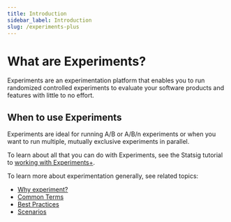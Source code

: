 ```yaml
---
title: Introduction
sidebar_label: Introduction
slug: /experiments-plus
---
```


# What are Experiments?
Experiments are an experimentation platform that enables you to run randomized controlled experiments to evaluate your software products and features with little to no effort. 

## When to use Experiments
Experiments are ideal for running A/B or A/B/n experiments or when you want to run multiple, mutually exclusive experiments in parallel. 

To learn about all that you can do with Experiments, see the Statsig tutorial to [working with Experiments+](/experiments-plus/working-with).

To learn more about experimentation generally, see related topics:
 - [Why experiment?](/experiments-plus/experimentation/why-experiment)
 - [Common Terms](/experiments-plus/experimentation/common-terms)
 - [Best Practices](/experiments-plus/experimentation/best-practices)
 - [Scenarios](/experiments-plus/experimentation/scenarios)
 

